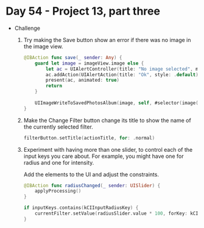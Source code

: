 # Day 54 - Project 13, part three

- Challenge
    1. Try making the Save button show an error if there was no image in the image view.

        ```swift
        @IBAction func save(_ sender: Any) {
            guard let image = imageView.image else {
                let ac = UIAlertController(title: "No image selected", message: nil, preferredStyle: .alert)
                ac.addAction(UIAlertAction(title: "Ok", style: .default))
                present(ac, animated: true)
                return
            }
            
            UIImageWriteToSavedPhotosAlbum(image, self, #selector(image(_:didFinishSavingWithError:contextInfo:)), nil)
        }
        ```

    2. Make the Change Filter button change its title to show the name of the currently selected filter.

        ```swift
        filterButton.setTitle(actionTitle, for: .normal)
        ```

    3. Experiment with having more than one slider, to control each of the input keys you care about. For example, you might have one for radius and one for intensity.

        Add the elements to the UI and adjust the constraints.

        ```swift
        @IBAction func radiusChanged(_ sender: UISlider) {
            applyProcessing()
        }
        ```

        ```swift
        if inputKeys.contains(kCIInputRadiusKey) {
            currentFilter.setValue(radiusSlider.value * 100, forKey: kCIInputRadiusKey)
        }
        ```